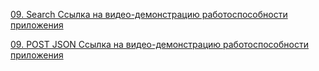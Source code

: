 [09. Search Ссылка на видео-демонстрацию работоспособности приложения](https://youtu.be/HUTJSB99hz8)

[09. POST JSON Ссылка на видео-демонстрацию работоспособности приложения](https://youtu.be/FNpeQ7YKqM8)

